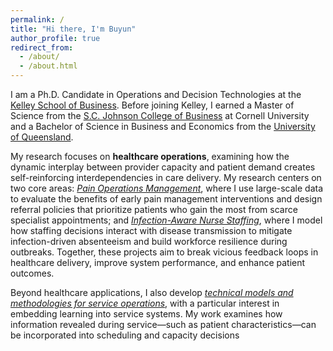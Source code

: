 ```yaml
---
permalink: /
title: "Hi there, I'm Buyun"
author_profile: true
redirect_from: 
  - /about/
  - /about.html
---
```

I am a Ph.D. Candidate in Operations and Decision Technologies at the [Kelley School of Business](https://kelley.iu.edu/). Before joining Kelley, I earned a Master of Science from the [S.C. Johnson College of Business](https://business.cornell.edu/) at Cornell University and a Bachelor of Science in Business and Economics from the  [University of Queensland](https://bel.uq.edu.au/).

 My research focuses on <b>healthcare operations</b>, examining how the dynamic interplay between provider capacity and patient demand creates self-reinforcing interdependencies in care delivery. My research centers on two core areas: <em><u>Pain Operations Management</u></em>, where I use large-scale data to evaluate the benefits of early pain management interventions and design referral policies that prioritize patients who gain the most from scarce specialist appointments; and <u><em>Infection-Aware Nurse Staffing</em></u>, where I model how staffing decisions interact with disease transmission to mitigate infection-driven absenteeism and build workforce resilience during outbreaks. Together, these projects aim to break vicious feedback loops in healthcare delivery, improve system performance, and enhance patient outcomes. 
 
Beyond healthcare applications, I also develop <u><em>technical models and methodologies for service operations</u></em>, with a particular interest in embedding learning into service systems. My work examines how information revealed during service—such as patient characteristics—can be incorporated into scheduling and capacity decisions


